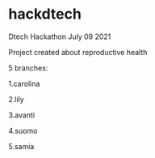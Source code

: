 # hackdtech
Dtech Hackathon July 09 2021

Project created about reproductive health

5 branches:

1.carolina

2.lily

3.avanti

4.suomo

5.samia

